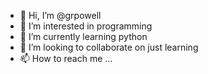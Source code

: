 - 👋 Hi, I’m @grpowell
- 👀 I’m interested in programming
- 🌱 I’m currently learning python
- 💞️ I’m looking to collaborate on just learning
- 📫 How to reach me ...

<!---
grpowell/grpowell is a ✨ special ✨ repository because its `README.md` (this file) appears on your GitHub profile.
You can click the Preview link to take a look at your changes.
--->
